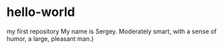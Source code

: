 # hello-world
my first repository
My name is Sergey. Moderately smart, with a sense of humor, a large, pleasant man.)
